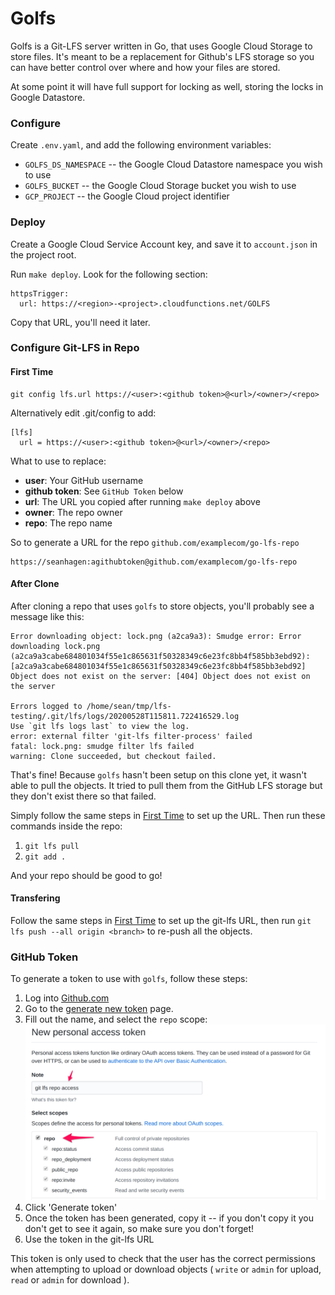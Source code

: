 Golfs
=====

Golfs is a Git-LFS server written in Go, that uses Google Cloud Storage to store
files. It's meant to be a replacement for Github's LFS storage so you can have
better control over where and how your files are stored. 

At some point it will have full support for locking as well, storing the locks
in Google Datastore. 

### Configure

Create `.env.yaml`, and add the following environment variables:
 
* `GOLFS_DS_NAMESPACE` -- the Google Cloud Datastore namespace you wish to use
* `GOLFS_BUCKET` -- the Google Cloud Storage bucket you wish to use
* `GCP_PROJECT` -- the Google Cloud project identifier

### Deploy

Create a Google Cloud Service Account key, and save it to `account.json` in the
project root.

Run `make deploy`. Look for the following section:

```
httpsTrigger:
  url: https://<region>-<project>.cloudfunctions.net/GOLFS
```

Copy that URL, you'll need it later.

### Configure Git-LFS in Repo

#### First Time

```
git config lfs.url https://<user>:<github token>@<url>/<owner>/<repo>
```

Alternatively edit .git/config to add:

```
[lfs]
  url = https://<user>:<github token>@<url>/<owner>/<repo>
```

What to use to replace:
* **user**: Your GitHub username
* **github token**: See `GitHub Token` below
* **url**: The URL you copied after running `make deploy` above
* **owner**: The repo owner
* **repo**: The repo name

So to generate a URL for the repo `github.com/examplecom/go-lfs-repo`

```
https://seanhagen:agithubtoken@github.com/examplecom/go-lfs-repo
```

#### After Clone

After cloning a repo that uses `golfs` to store objects, you'll probably see a
message like this:

```
Error downloading object: lock.png (a2ca9a3): Smudge error: Error downloading lock.png (a2ca9a3cabe684801034f55e1c865631f50328349c6e23fc8bb4f585bb3ebd92): [a2ca9a3cabe684801034f55e1c865631f50328349c6e23fc8bb4f585bb3ebd92] Object does not exist on the server: [404] Object does not exist on the server

Errors logged to /home/sean/tmp/lfs-testing/.git/lfs/logs/20200528T115811.722416529.log
Use `git lfs logs last` to view the log.
error: external filter 'git-lfs filter-process' failed
fatal: lock.png: smudge filter lfs failed
warning: Clone succeeded, but checkout failed.
```

That's fine! Because `golfs` hasn't been setup on this clone yet, it wasn't able
to pull the objects. It tried to pull them from the GitHub LFS storage but they
don't exist there so that failed.

Simply follow the same steps in [First Time](#first-time) to set up the
URL. Then run these commands inside the repo:

1. `git lfs pull`
2. `git add .`

And your repo should be good to go!

#### Transfering

Follow the same steps in [First Time](#first-time) to set up the git-lfs URL,
then run `git lfs push --all origin <branch>` to re-push all the objects.

### GitHub Token

To generate a token to use with `golfs`, follow these steps:

1. Log into [Github.com](https://github.com)
2. Go to the [generate new token](https://github.com/settings/tokens/new) page.
3. Fill out the name, and select the `repo` scope: ![Instructions](/imgs/new_token.jpeg)
4. Click 'Generate token'
5. Once the token has been generated, copy it -- if you don't copy it you don't
   get to see it again, so make sure you don't forget!
6. Use the token in the git-lfs URL 

This token is only used to check that the user has the correct permissions when
attempting to upload or download objects ( `write` or `admin` for upload, `read`
or `admin` for download ).
